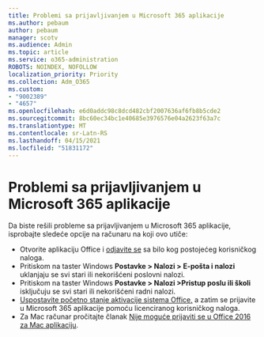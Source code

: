 ```yaml
---
title: Problemi sa prijavljivanjem u Microsoft 365 aplikacije
ms.author: pebaum
author: pebaum
manager: scotv
ms.audience: Admin
ms.topic: article
ms.service: o365-administration
ROBOTS: NOINDEX, NOFOLLOW
localization_priority: Priority
ms.collection: Adm_O365
ms.custom:
- "9002389"
- "4657"
ms.openlocfilehash: e6d0addc98c8dcd482cbf2007636af6fb8b5cde2
ms.sourcegitcommit: 8bc60ec34bc1e40685e3976576e04a2623f63a7c
ms.translationtype: MT
ms.contentlocale: sr-Latn-RS
ms.lasthandoff: 04/15/2021
ms.locfileid: "51831172"
---
```

# <a name="issues-signing-into-microsoft-365-apps"></a>Problemi sa prijavljivanjem u Microsoft 365 aplikacije

Da biste rešili probleme sa prijavljivanjem u Microsoft 365 aplikacije, isprobajte sledeće opcije na računaru na koji ovo utiče:

- Otvorite aplikaciju Office i [odjavite se](https://go.microsoft.com/fwlink/?linkid=2114082) sa bilo kog postojećeg korisničkog naloga.
- Pritiskom na taster Windows **Postavke > Nalozi > E-pošta i nalozi** uklanjaju se svi stari ili nekorišćeni poslovni nalozi.
- Pritiskom na taster Windows **Postavke > Nalozi >Pristup poslu ili školi** isključuju se svi stari ili nekorišćeni radni nalozi.
- [Uspostavite početno stanje aktivacije sistema Office,](https://docs.microsoft.com/office365/troubleshoot/activation/reset-office-365-proplus-activation-state) a zatim se prijavite u Microsoft 365 aplikacije pomoću licenciranog korisničkog naloga. [](https://support.office.com/article/sign-in-to-office-b9582171-fd1f-4284-9846-bdd72bb28426)
- Za Mac računar pročitajte članak [Nije moguće prijaviti se u Office 2016 za Mac aplikaciju](https://docs.microsoft.com/office365/troubleshoot/authentication/sign-in-to-office-2016-for-mac-fail).
